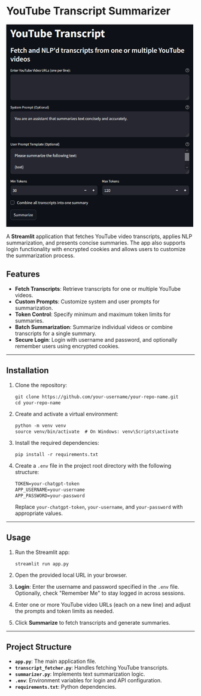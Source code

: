 # YouTube Transcript Summarizer

<img src="img/screenshot.png" alt="Logo" width="500">

A **Streamlit** application that fetches YouTube video transcripts, applies NLP summarization, and presents concise summaries. The app also supports login functionality with encrypted cookies and allows users to customize the summarization process.

## Features

- **Fetch Transcripts**: Retrieve transcripts for one or multiple YouTube videos.
- **Custom Prompts**: Customize system and user prompts for summarization.
- **Token Control**: Specify minimum and maximum token limits for summaries.
- **Batch Summarization**: Summarize individual videos or combine transcripts for a single summary.
- **Secure Login**: Login with username and password, and optionally remember users using encrypted cookies.

---

## Installation

1. Clone the repository:

   ```
   git clone https://github.com/your-username/your-repo-name.git
   cd your-repo-name
   ```

2. Create and activate a virtual environment:

   ```
   python -m venv venv
   source venv/bin/activate  # On Windows: venv\Scripts\activate
   ```

3. Install the required dependencies:

   ```
   pip install -r requirements.txt
   ```

4. Create a `.env` file in the project root directory with the following structure:

   ```
   TOKEN=your-chatgpt-token
   APP_USERNAME=your-username
   APP_PASSWORD=your-password
   ```

   Replace `your-chatgpt-token`, `your-username`, and `your-password` with appropriate values.

---

## Usage

1. Run the Streamlit app:

   ```
   streamlit run app.py
   ```

2. Open the provided local URL in your browser.

3. **Login**: Enter the username and password specified in the `.env` file. Optionally, check "Remember Me" to stay logged in across sessions.

4. Enter one or more YouTube video URLs (each on a new line) and adjust the prompts and token limits as needed.

5. Click **Summarize** to fetch transcripts and generate summaries.

---

## Project Structure

- **`app.py`**: The main application file.
- **`transcript_fetcher.py`**: Handles fetching YouTube transcripts.
- **`summarizer.py`**: Implements text summarization logic.
- **`.env`**: Environment variables for login and API configuration.
- **`requirements.txt`**: Python dependencies.
